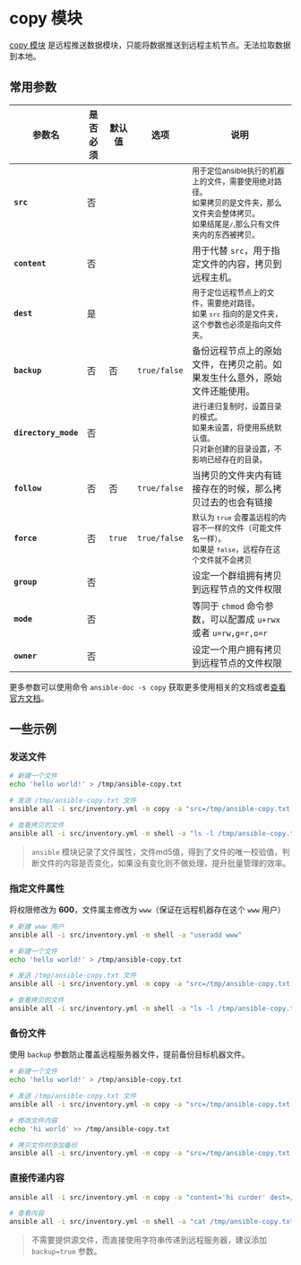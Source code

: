 # copy 模块

[copy 模块](https://docs.ansible.com/ansible/latest/collections/ansible/builtin/copy_module.html#ansible-collections-ansible-builtin-copy-module)
是远程推送数据模块，只能将数据推送到远程主机节点。无法拉取数据到本地。

## 常用参数

| 参数名 | 是否必须 | 默认值 | 选项 | 说明 |
|---------|--|-----|-----|----|
| **`src`** | 否 | | | <small>用于定位ansible执行的机器上的文件，需要使用绝对路径。<br /> 如果拷贝的是文件夹，那么文件夹会整体拷贝。<br />如果结尾是`/`,那么只有文件夹内的东西被拷贝。</small> |
| **`content`** | 否 | | | 用于代替 `src`，用于指定文件的内容，拷贝到远程主机。|
| **`dest`** | 是 | | | <small>用于定位远程节点上的文件，需要绝对路径。<br />如果 `src` 指向的是文件夹，这个参数也必须是指向文件夹。</small> |
| **`backup`** | 否 | 否 | `true/false` | 备份远程节点上的原始文件，在拷贝之前。如果发生什么意外，原始文件还能使用。 |
| **`directory_mode`** | 否 | | | <small>进行递归复制时，设置目录的模式。<br /> 如果未设置，将使用系统默认值。<br />只对新创建的目录设置，不影响已经存在的目录。</small> |
| **`follow`** | 否 | 否 | `true/false` | 当拷贝的文件夹内有链接存在的时候，那么拷贝过去的也会有链接 |
| **`force`** | 否 | `true` | `true/false` | <small>默认为 `true` 会覆盖远程的内容不一样的文件（可能文件名一样）。<br />如果是 `false`，远程存在这个文件就不会拷贝</small> |
| **`group`** | 否 | | | 设定一个群组拥有拷贝到远程节点的文件权限 |
| **`mode`** | 否 | | | 等同于 `chmod` 命令参数，可以配置成 `u+rwx` 或者 `u=rw,g=r,o=r` |
| **`owner`** | 否 | | | 设定一个用户拥有拷贝到远程节点的文件权限 |

更多参数可以使用命令 `ansible-doc -s copy` 获取更多使用相关的文档或者[查看官方文档](https://docs.ansible.com/ansible/latest/collections/ansible/builtin/copy_module.html#parameters)。

## 一些示例

### 发送文件

```bash
# 新建一个文件
echo 'hello world!' > /tmp/ansible-copy.txt 

# 发送 /tmp/ansible-copy.txt 文件
ansible all -i src/inventory.yml -m copy -a "src=/tmp/ansible-copy.txt dest=/tmp/"

# 查看拷贝的文件
ansible all -i src/inventory.yml -m shell -a "ls -l /tmp/ansible-copy.txt"
```

> `ansible` 模块记录了文件属性，文件md5值，得到了文件的唯一校验值，判断文件的内容是否变化，如果没有变化则不做处理，提升批量管理的效率。

### 指定文件属性

将权限修改为 **600**，文件属主修改为 `www`（保证在远程机器存在这个 `www` 用户）

```bash
# 新建 www 用户
ansible all -i src/inventory.yml -m shell -a "useradd www"

# 新建一个文件
echo 'hello world!' > /tmp/ansible-copy.txt 

# 发送 /tmp/ansible-copy.txt 文件
ansible all -i src/inventory.yml -m copy -a "src=/tmp/ansible-copy.txt dest=/tmp/ group=www owner=www mode=600"

# 查看拷贝的文件
ansible all -i src/inventory.yml -m shell -a "ls -l /tmp/ansible-copy.txt"
```

### 备份文件

使用 `backup` 参数防止覆盖远程服务器文件，提前备份目标机器文件。

```bash
# 新建一个文件
echo 'hello world!' > /tmp/ansible-copy.txt 

# 发送 /tmp/ansible-copy.txt 文件
ansible all -i src/inventory.yml -m copy -a "src=/tmp/ansible-copy.txt dest=/tmp/"

# 修改文件内容
echo 'hi world' >> /tmp/ansible-copy.txt

# 拷贝文件时添加备份
ansible all -i src/inventory.yml -m copy -a "src=/tmp/ansible-copy.txt dest=/tmp/ backup=true"
```

### 直接传递内容

```bash
ansible all -i src/inventory.yml -m copy -a "content='hi curder' dest=/tmp/ansible-copy.txt"

# 查看内容
ansible all -i src/inventory.yml -m shell -a "cat /tmp/ansible-copy.txt"
```

> 不需要提供源文件，而直接使用字符串传递到远程服务器，建议添加 `backup=true` 参数。